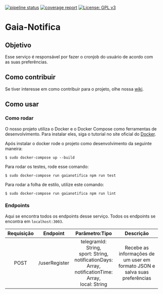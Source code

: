 [![pipeline status](https://gitlab.com/botgaia/Gaia-Notifica/badges/master/pipeline.svg)](https://gitlab.com/botgaia/Gaia-Notifica/commits/master)
[![coverage report](https://gitlab.com/botgaia/Gaia-Notifica/badges/master/coverage.svg)](https://gitlab.com/botgaia/Gaia-Notifica/commits/master)
[![License: GPL v3](https://img.shields.io/badge/License-GPLv3-blue.svg)](https://www.gnu.org/licenses/gpl-3.0)

# Gaia-Notifica

## Objetivo
Esse serviço é responsável por fazer o cronjob do usuário de acordo com as suas preferências.

## Como contribuir

Se tiver interesse em como contribuir para o projeto, olhe nossa [wiki](https://github.com/fga-eps-mds/2019.1-Gaia).

## Como usar

### Como rodar

O nosso projeto utiliza o Docker e o Docker Compose como ferramentas de desenvolvimento. Para instalar eles, siga o tutorial no site oficial do [Docker](https://www.docker.com/).

Após instalar o docker rode o projeto como desenvolvimento da seguinte maneira:

```$ sudo docker-compose up --build```

Para rodar os testes, rode esse comando:

``` $ sudo docker-compose run gaianotifica npm run test ```

Para rodar a folha de estilo, utilize este comando:

``` $ sudo docker-compose run gaianotifica npm run lint ```

### Endpoints

Aqui se encontra todos os endpoints desse serviço. Todos os endpoints se encontra em `localhost:3003`.

|Requisição|Endpoint|Parâmetro:Tipo|Descrição|
|:--------:|:------:|:------------:|:-------:|
|POST|/userRegister|telegramId: String,<br> sport: String,<br> notificationDays: Array,<br> notificationTime: Array,<br> local: String|Recebe as informações de um user em formato JSON e salva suas preferências|
